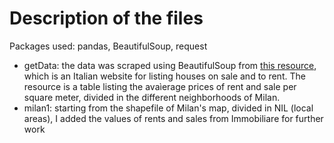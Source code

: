 # Description of the files
Packages used: pandas, BeautifulSoup, request
- getData: the data was scraped using BeautifulSoup from [this resource](https://www.immobiliare.it/mercato-immobiliare/lombardia/milano/), which is an Italian website for listing houses on sale and to rent. The resource is a table listing the avaìerage prices of rent and sale per square meter, divided in the different neighborhoods of Milan.
- milan1: starting from the shapefile of Milan's map, divided in NIL (local areas), I added the values of rents and sales from Immobiliare for further work
